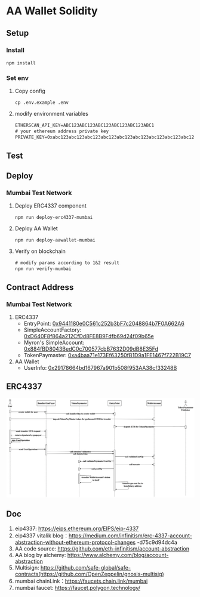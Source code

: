 # AA Wallet Solidity

## Setup 

### Install

```shell
npm install
```

### Set env

1. Copy config
    ```shell
    cp .env.example .env
    ```
2. modify environment variables
    ```
    ETHERSCAN_API_KEY=ABC123ABC123ABC123ABC123ABC123ABC1
    # your ethereum address private key
    PRIVATE_KEY=0xabc123abc123abc123abc123abc123abc123abc123abc123abc123abc123abc1
    ```
   
## Test



## Deploy

### Mumbai Test Network

1. Deploy ERC4337 component
   ```shell
   npm run deploy-erc4337-mumbai
   ```
2. Deploy AA Wallet
   ```shell
   npm run deploy-aawallet-mumbai
   ```
3. Verify on blockchain
   ```shell
   # modify params according to 1&2 result
   npm run verify-mumbai
   ```

## Contract Address

### Mumbai Test Network

1. ERC4337
   - EntryPoint: [0x9441180e0C561c252b3bF7c2048864b7F0A662A6](https://mumbai.polygonscan.com/address/0x9441180e0C561c252b3bF7c2048864b7F0A662A6)
   - SimpleAccountFactory: [0xD640F8f864a212CfDd8FE8B9Fdfb69d24f09b65e](https://mumbai.polygonscan.com/address/0xD640F8f864a212CfDd8FE8B9Fdfb69d24f09b65e)
   - Myron's SimpleAccount: [0x884fBD8043BedC0c700577cbB7632D09dB8E35Fd](https://mumbai.polygonscan.com/address/0x884fBD8043BedC0c700577cbB7632D09dB8E35Fd)
   - TokenPaymaster: [0xa4baa71e173Ef63250fB1D9a1FE1467f722B19C7](https://mumbai.polygonscan.com/address/0xa4baa71e173Ef63250fB1D9a1FE1467f722B19C7)
2. AA Wallet
   - UserInfo: [0x29178664bd167967a901b508f953AA38cf33248B](https://mumbai.polygonscan.com/address/0x29178664bd167967a901b508f953AA38cf33248B)

## ERC4337

![erc4337.png](aa-wallet-sol-main-3/image/erc4337.png)


## Doc
1. eip4337: https://eips.ethereum.org/EIPS/eip-4337
2. eip4337 vitalik blog：https://medium.com/infinitism/erc-4337-account-abstraction-without-ethereum-protocol-changes
   -d75c9d94dc4a
3. AA code source: https://github.com/eth-infinitism/account-abstraction
4. AA blog by alchemy: https://www.alchemy.com/blog/account-abstraction
5. Multisign: https://github.com/safe-global/safe-contracts(https://github.com/OpenZeppelin/gnosis-multisig)
6. mumbai chainLink：https://faucets.chain.link/mumbai
7. mumbai faucet: https://faucet.polygon.technology/

